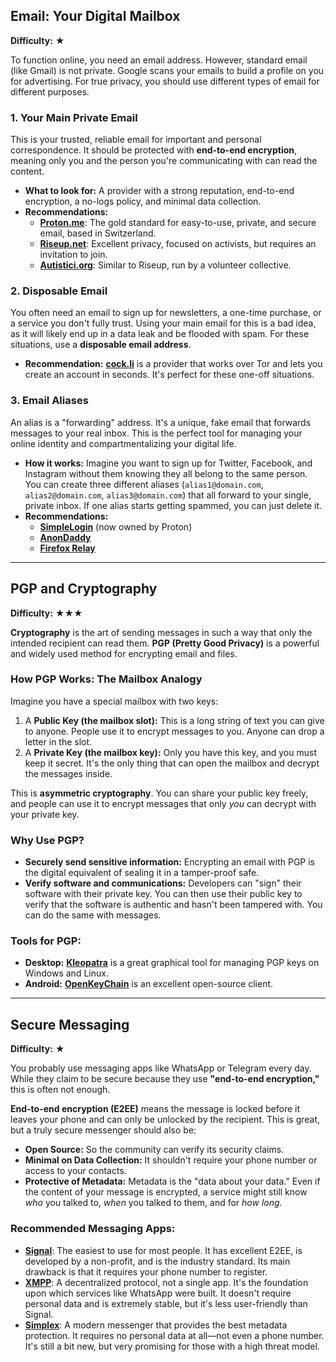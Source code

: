 ## Email: Your Digital Mailbox

**Difficulty:** ★

To function online, you need an email address. However, standard email (like Gmail) is not private. Google scans your emails to build a profile on you for advertising. For true privacy, you should use different types of email for different purposes.

### 1. Your Main Private Email

This is your trusted, reliable email for important and personal correspondence. It should be protected with **end-to-end encryption**, meaning only you and the person you're communicating with can read the content.

-   **What to look for:** A provider with a strong reputation, end-to-end encryption, a no-logs policy, and minimal data collection.
-   **Recommendations:**
    -   [**Proton.me**](https://proton.me/): The gold standard for easy-to-use, private, and secure email, based in Switzerland.
    -   [**Riseup.net**](https://riseup.net/): Excellent privacy, focused on activists, but requires an invitation to join.
    -   [**Autistici.org**](https://www.autistici.org/): Similar to Riseup, run by a volunteer collective.

### 2. Disposable Email

You often need an email to sign up for newsletters, a one-time purchase, or a service you don't fully trust. Using your main email for this is a bad idea, as it will likely end up in a data leak and be flooded with spam. For these situations, use a **disposable email address**.

-   **Recommendation:** [**cock.li**](http://cock.li/) is a provider that works over Tor and lets you create an account in seconds. It's perfect for these one-off situations.

### 3. Email Aliases

An alias is a "forwarding" address. It's a unique, fake email that forwards messages to your real inbox. This is the perfect tool for managing your online identity and compartmentalizing your digital life.

-   **How it works:** Imagine you want to sign up for Twitter, Facebook, and Instagram without them knowing they all belong to the same person. You can create three different aliases (`alias1@domain.com`, `alias2@domain.com`, `alias3@domain.com`) that all forward to your single, private inbox. If one alias starts getting spammed, you can just delete it.
-   **Recommendations:**
    -   [**SimpleLogin**](https://simplelogin.io/) (now owned by Proton)
    -   [**AnonDaddy**](https://anondaddy.com/)
    -   [**Firefox Relay**](https://relay.firefox.com/)

---

## PGP and Cryptography

**Difficulty:** ★★★

**Cryptography** is the art of sending messages in such a way that only the intended recipient can read them. **PGP (Pretty Good Privacy)** is a powerful and widely used method for encrypting email and files.

### How PGP Works: The Mailbox Analogy

Imagine you have a special mailbox with two keys:
1.  A **Public Key (the mailbox slot):** This is a long string of text you can give to anyone. People use it to encrypt messages to you. Anyone can drop a letter in the slot.
2.  A **Private Key (the mailbox key):** Only you have this key, and you must keep it secret. It's the only thing that can open the mailbox and decrypt the messages inside.

This is **asymmetric cryptography**. You can share your public key freely, and people can use it to encrypt messages that only *you* can decrypt with your private key.

### Why Use PGP?

-   **Securely send sensitive information:** Encrypting an email with PGP is the digital equivalent of sealing it in a tamper-proof safe.
-   **Verify software and communications:** Developers can "sign" their software with their private key. You can then use their public key to verify that the software is authentic and hasn't been tampered with. You can do the same with messages.

### Tools for PGP:

-   **Desktop:** [**Kleopatra**](https://www.openpgp.org/software/kleopatra/) is a great graphical tool for managing PGP keys on Windows and Linux.
-   **Android:** [**OpenKeyChain**](https://www.openkeychain.org/) is an excellent open-source client.

---

## Secure Messaging

**Difficulty:** ★

You probably use messaging apps like WhatsApp or Telegram every day. While they claim to be secure because they use **"end-to-end encryption,"** this is often not enough.

**End-to-end encryption (E2EE)** means the message is locked before it leaves your phone and can only be unlocked by the recipient. This is great, but a truly secure messenger should also be:

-   **Open Source:** So the community can verify its security claims.
-   **Minimal on Data Collection:** It shouldn't require your phone number or access to your contacts.
-   **Protective of Metadata:** Metadata is the "data about your data." Even if the content of your message is encrypted, a service might still know *who* you talked to, *when* you talked to them, and for *how long*.

### Recommended Messaging Apps:

-   [**Signal**](https://signal.org/): The easiest to use for most people. It has excellent E2EE, is developed by a non-profit, and is the industry standard. Its main drawback is that it requires your phone number to register.
-   [**XMPP**](https://xmpp.org/): A decentralized protocol, not a single app. It's the foundation upon which services like WhatsApp were built. It doesn't require personal data and is extremely stable, but it's less user-friendly than Signal.
-   [**Simplex**](https://simplex.chat/): A modern messenger that provides the best metadata protection. It requires no personal data at all—not even a phone number. It's still a bit new, but very promising for those with a high threat model.

